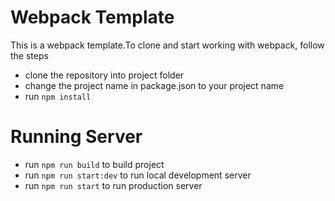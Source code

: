 # Webpack Template

This is a webpack template.To clone and start working with webpack, follow the steps
- clone the repository into project folder
- change the project name in package.json to your project name
- run `npm install`

# Running Server
- run `npm run build` to build project
- run `npm run start:dev` to run local development server
- run `npm run start` to run production server